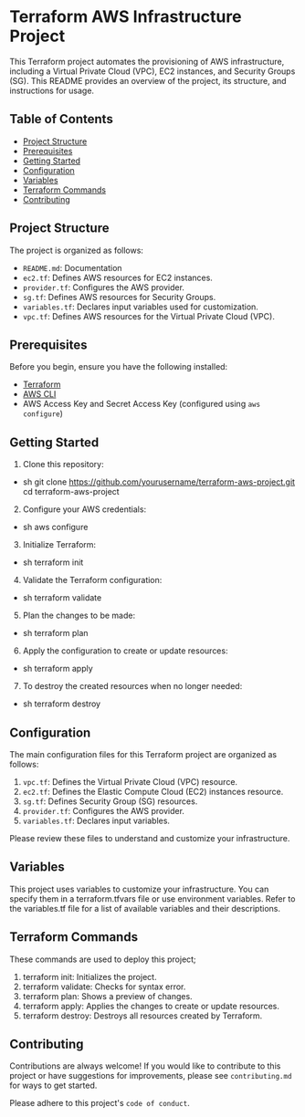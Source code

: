 
# Terraform AWS Infrastructure Project

This Terraform project automates the provisioning of AWS infrastructure, including a Virtual Private Cloud (VPC), EC2 instances, and Security Groups (SG). This README provides an overview of the project, its structure, and instructions for usage.



## Table of Contents

- [Project Structure](#project-structure)
- [Prerequisites](#prerequisites)
- [Getting Started](#getting-started)
- [Configuration](#configuration)
- [Variables](#variables)
- [Terraform Commands](#terraform-commands)
- [Contributing](#contributing)
## Project Structure

The project is organized as follows:

- `README.md`: Documentation
- `ec2.tf`: Defines AWS resources for EC2 instances.
- `provider.tf`: Configures the AWS provider.
- `sg.tf`: Defines AWS resources for Security Groups.
- `variables.tf`: Declares input variables used for customization.
- `vpc.tf`: Defines AWS resources for the Virtual Private Cloud (VPC).

## Prerequisites

Before you begin, ensure you have the following installed:

- [Terraform](https://www.terraform.io/downloads.html)
- [AWS CLI](https://aws.amazon.com/cli/)
- AWS Access Key and Secret Access Key (configured using `aws configure`)

## Getting Started

1. Clone this repository:
 - sh
git clone https://github.com/yourusername/terraform-aws-project.git
cd terraform-aws-project

2. Configure your AWS credentials:
 - sh
 aws configure

3. Initialize Terraform:
  - sh
 terraform init

4. Validate the Terraform configuration:
  - sh
 terraform validate

5. Plan the changes to be made:
  - sh
 terraform plan

6. Apply the configuration to create or update resources:
 - sh
 terraform apply

7. To destroy the created resources when no longer needed:
 - sh
 terraform destroy 

## Configuration

The main configuration files for this Terraform project are organized as follows:

1. `vpc.tf`: Defines the Virtual Private Cloud (VPC) resource.
2. `ec2.tf`: Defines the Elastic Compute Cloud (EC2) instances resource.
3. `sg.tf`: Defines Security Group (SG) resources.
4. `provider.tf`: Configures the AWS provider.
5. `variables.tf`: Declares input variables.

Please review these files to understand and customize your infrastructure.

## Variables

This project uses variables to customize your infrastructure. You can specify them in a terraform.tfvars file or use environment variables. Refer to the variables.tf file for a list of available variables and their descriptions.


## Terraform Commands

These commands are used to deploy this project; 

1. terraform init: Initializes the project.
2. terraform validate: Checks for syntax error.
3. terraform plan: Shows a preview of changes.
4. terraform apply: Applies the changes to create or update resources.
5. terraform destroy: Destroys all resources created by Terraform.


## Contributing

Contributions are always welcome!
If you would like to contribute to this project or have suggestions for improvements, please see `contributing.md` for ways to get started.

Please adhere to this project's `code of conduct`.

